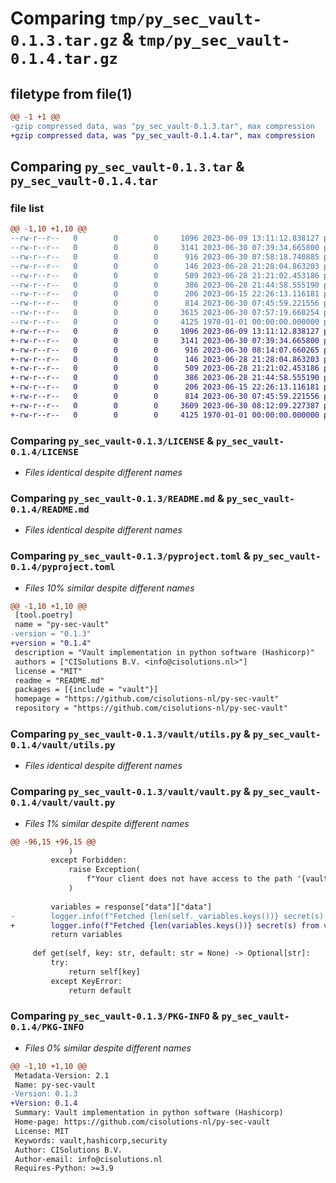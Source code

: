 # Comparing `tmp/py_sec_vault-0.1.3.tar.gz` & `tmp/py_sec_vault-0.1.4.tar.gz`

## filetype from file(1)

```diff
@@ -1 +1 @@
-gzip compressed data, was "py_sec_vault-0.1.3.tar", max compression
+gzip compressed data, was "py_sec_vault-0.1.4.tar", max compression
```

## Comparing `py_sec_vault-0.1.3.tar` & `py_sec_vault-0.1.4.tar`

### file list

```diff
@@ -1,10 +1,10 @@
--rw-r--r--   0        0        0     1096 2023-06-09 13:11:12.838127 py_sec_vault-0.1.3/LICENSE
--rw-r--r--   0        0        0     3141 2023-06-30 07:39:34.665800 py_sec_vault-0.1.3/README.md
--rw-r--r--   0        0        0      916 2023-06-30 07:58:18.740885 py_sec_vault-0.1.3/pyproject.toml
--rw-r--r--   0        0        0      146 2023-06-28 21:28:04.863203 py_sec_vault-0.1.3/vault/__init__.py
--rw-r--r--   0        0        0      509 2023-06-28 21:21:02.453186 py_sec_vault-0.1.3/vault/client.py
--rw-r--r--   0        0        0      386 2023-06-28 21:44:58.555190 py_sec_vault-0.1.3/vault/config.py
--rw-r--r--   0        0        0      206 2023-06-15 22:26:13.116181 py_sec_vault-0.1.3/vault/exceptions.py
--rw-r--r--   0        0        0      814 2023-06-30 07:45:59.221556 py_sec_vault-0.1.3/vault/utils.py
--rw-r--r--   0        0        0     3615 2023-06-30 07:57:19.660254 py_sec_vault-0.1.3/vault/vault.py
--rw-r--r--   0        0        0     4125 1970-01-01 00:00:00.000000 py_sec_vault-0.1.3/PKG-INFO
+-rw-r--r--   0        0        0     1096 2023-06-09 13:11:12.838127 py_sec_vault-0.1.4/LICENSE
+-rw-r--r--   0        0        0     3141 2023-06-30 07:39:34.665800 py_sec_vault-0.1.4/README.md
+-rw-r--r--   0        0        0      916 2023-06-30 08:14:07.660265 py_sec_vault-0.1.4/pyproject.toml
+-rw-r--r--   0        0        0      146 2023-06-28 21:28:04.863203 py_sec_vault-0.1.4/vault/__init__.py
+-rw-r--r--   0        0        0      509 2023-06-28 21:21:02.453186 py_sec_vault-0.1.4/vault/client.py
+-rw-r--r--   0        0        0      386 2023-06-28 21:44:58.555190 py_sec_vault-0.1.4/vault/config.py
+-rw-r--r--   0        0        0      206 2023-06-15 22:26:13.116181 py_sec_vault-0.1.4/vault/exceptions.py
+-rw-r--r--   0        0        0      814 2023-06-30 07:45:59.221556 py_sec_vault-0.1.4/vault/utils.py
+-rw-r--r--   0        0        0     3609 2023-06-30 08:12:09.227387 py_sec_vault-0.1.4/vault/vault.py
+-rw-r--r--   0        0        0     4125 1970-01-01 00:00:00.000000 py_sec_vault-0.1.4/PKG-INFO
```

### Comparing `py_sec_vault-0.1.3/LICENSE` & `py_sec_vault-0.1.4/LICENSE`

 * *Files identical despite different names*

### Comparing `py_sec_vault-0.1.3/README.md` & `py_sec_vault-0.1.4/README.md`

 * *Files identical despite different names*

### Comparing `py_sec_vault-0.1.3/pyproject.toml` & `py_sec_vault-0.1.4/pyproject.toml`

 * *Files 10% similar despite different names*

```diff
@@ -1,10 +1,10 @@
 [tool.poetry]
 name = "py-sec-vault"
-version = "0.1.3"
+version = "0.1.4"
 description = "Vault implementation in python software (Hashicorp)"
 authors = ["CISolutions B.V. <info@cisolutions.nl>"]
 license = "MIT"
 readme = "README.md"
 packages = [{include = "vault"}]
 homepage = "https://github.com/cisolutions-nl/py-sec-vault"
 repository = "https://github.com/cisolutions-nl/py-sec-vault"
```

### Comparing `py_sec_vault-0.1.3/vault/utils.py` & `py_sec_vault-0.1.4/vault/utils.py`

 * *Files identical despite different names*

### Comparing `py_sec_vault-0.1.3/vault/vault.py` & `py_sec_vault-0.1.4/vault/vault.py`

 * *Files 1% similar despite different names*

```diff
@@ -96,15 +96,15 @@
             )
         except Forbidden:
             raise Exception(
                 f"Your client does not have access to the path '{vault_path}'."
             )
 
         variables = response["data"]["data"]
-        logger.info(f"Fetched {len(self._variables.keys())} secret(s) from vault.")
+        logger.info(f"Fetched {len(variables.keys())} secret(s) from vault.")
         return variables
 
     def get(self, key: str, default: str = None) -> Optional[str]:
         try:
             return self[key]
         except KeyError:
             return default
```

### Comparing `py_sec_vault-0.1.3/PKG-INFO` & `py_sec_vault-0.1.4/PKG-INFO`

 * *Files 0% similar despite different names*

```diff
@@ -1,10 +1,10 @@
 Metadata-Version: 2.1
 Name: py-sec-vault
-Version: 0.1.3
+Version: 0.1.4
 Summary: Vault implementation in python software (Hashicorp)
 Home-page: https://github.com/cisolutions-nl/py-sec-vault
 License: MIT
 Keywords: vault,hashicorp,security
 Author: CISolutions B.V.
 Author-email: info@cisolutions.nl
 Requires-Python: >=3.9
```

